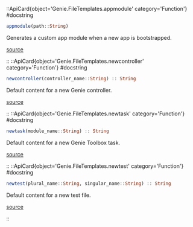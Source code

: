 

::ApiCard{object='Genie.FileTemplates.appmodule' category='Function'}
#docstring



```julia
appmodule(path::String)
```


Generates a custom app module when a new app is bootstrapped.


[source](https://github.com/GenieFramework/Genie.jl/blob/v5.30.5/src/FileTemplates.jl#L59-L63)

::
::ApiCard{object='Genie.FileTemplates.newcontroller' category='Function'}
#docstring



```julia
newcontroller(controller_name::String) :: String
```


Default content for a new Genie controller.


[source](https://github.com/GenieFramework/Genie.jl/blob/v5.30.5/src/FileTemplates.jl#L30-L34)

::
::ApiCard{object='Genie.FileTemplates.newtask' category='Function'}
#docstring



```julia
newtask(module_name::String) :: String
```


Default content for a new Genie Toolbox task.


[source](https://github.com/GenieFramework/Genie.jl/blob/v5.30.5/src/FileTemplates.jl#L9-L13)

::
::ApiCard{object='Genie.FileTemplates.newtest' category='Function'}
#docstring



```julia
newtest(plural_name::String, singular_name::String) :: String
```


Default content for a new test file.


[source](https://github.com/GenieFramework/Genie.jl/blob/v5.30.5/src/FileTemplates.jl#L44-L48)

::
